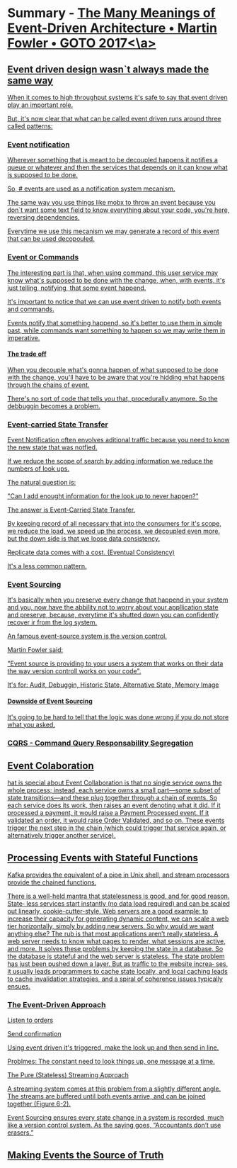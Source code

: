 # Summary - <a href="https://www.youtube.com/watch?v=STKCRSUsyP0">The Many Meanings of Event-Driven Architecture • Martin Fowler • GOTO 2017<\a>

## Event driven design wasn`t always made the same way

When it comes to high throughput systems it's safe to say that event driven play an important role.

But, it's now clear that what can be called event driven runs around three called patterns:

### Event notification

Wherever something that is meant to be decoupled happens it notifies a queue or whatever and then the services that depends on it can know what is supposed to be done.

So, # events are used as a notification system mecanism.

The same way you use things like mobx to throw an event because you don`t want some text field to know everything about your code, you're here, reversing dependencies.

Everytime we use this mecanism we may generate a record of this event that can be used decopouled.

### Event or Commands

The interesting part is that, when using command, this user service may know what's supposed to be done with the change, when, with events, it's just telling, notifying, that some event happend.

It's important to notice that we can use event driven to notify both events and commands. 

Events notify that something happend, so it's better to use them in simple past, while commands want something to happen so we may write them in imperative.

#### The trade off

When you decouple what's gonna happen of what supposed to be done with the change, you'll have to be aware that you're hidding what happens through the chains of event. 

There's no sort of code that tells you that, procedurally anymore. So the debbuggin becomes a problem.

### Event-carried State Transfer

Event Notification often envolves aditional traffic because you need to know the new state that was notfied.

If we reduce the scope of search by adding information we reduce the numbers of look ups. 

The natural question is:

"Can I add enought information for the look up to never happen?"

The answer is Event-Carried State Transfer.

By keeping record of all necessary that into the consumers for it's scope, we reduce the load, we speed up the process, we decoupled even more. but the down side is that we loose data consistency.

Replicate data comes with a cost. (Eventual Consistency)

It's a less common pattern.

### Event Sourcing

It's basically when you preserve every change that happend in your system and you, now have the abbility not to worry about your appllication state and preserve, because, everytime it's shutted down you can confidently recover ir from the log system.

An famous event-source system is the version control.

Martin Fowler said:

"Event source is providing to your users a system that works on their data the way version controll works on your code".

It's for: Audit, Debuggin, Historic State, Alternative State, Memory Image

#### Downside of Event Sourcing

It's going to be hard to tell that the logic was done wrong if you do not store what you asked.

### CQRS - Command Query Responsability Segregation


## Event Colaboration

hat is special
about Event Collaboration is that no single service owns the whole process;
instead, each service owns a small part—some subset of state transitions—and
these plug together through a chain of events. So each service does its work, then
raises an event denoting what it did. If it processed a payment, it would raise a
Payment Processed event. If it validated an order, it would raise Order Validated,
and so on. These events trigger the next step in the chain (which could trigger
that service again, or alternatively trigger another service).


## Processing Events with Stateful Functions

Kafka
provides the equivalent of a pipe in Unix shell, and stream processors provide the
chained functions.

There is a well-held mantra that statelessness is good, and for good reason. State‐
less services start instantly (no data load required) and can be scaled out linearly,
cookie-cutter-style.
Web servers are a good example: to increase their capacity for generating
dynamic content, we can scale a web tier horizontally, simply by adding new
servers. So why would we want anything else? The rub is that most applications
aren’t really stateless. A web server needs to know what pages to render, what
sessions are active, and more. It solves these problems by keeping the state in a
database. So the database is stateful and the web server is stateless. The state
problem has just been pushed down a layer. But as traffic to the website increa‐
ses, it usually leads programmers to cache state locally, and local caching leads to
cache invalidation strategies, and a spiral of coherence issues typically ensues.

### The Event-Driven Approach

Listen to orders

Send confirmation

Using event driven it's triggered, make the look up and then send in line.

Problmes: The constant need to look things up, one message at a time.

The Pure (Stateless) Streaming Approach

A streaming system comes at this problem from a slightly different angle. The
streams are buffered until both events arrive, and can be joined together
(Figure 6-2).

Event Sourcing ensures every state change in a system is recorded,
much like a version control system. As the saying goes, “Accountants
don’t use erasers.”

## Making Events the Source of Truth


